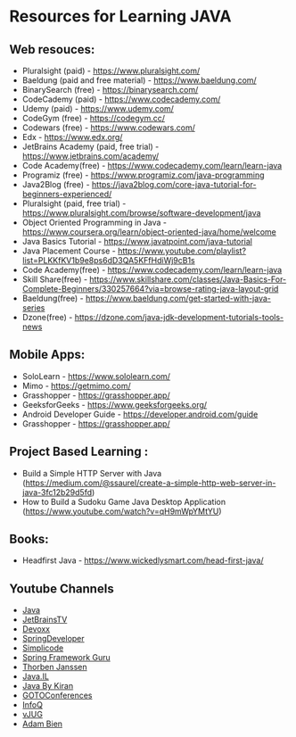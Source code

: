 # Resources for Learning JAVA

## Web resouces:
* Pluralsight (paid) - https://www.pluralsight.com/
* Baeldung (paid and free material) - https://www.baeldung.com/
* BinarySearch (free) - https://binarysearch.com/
* CodeCademy (paid) - https://www.codecademy.com/
* Udemy (paid) - https://www.udemy.com/
* CodeGym (free) - https://codegym.cc/
* Codewars (free) - https://www.codewars.com/
* Edx - https://www.edx.org/
* JetBrains Academy (paid, free trial) - https://www.jetbrains.com/academy/
* Code Academy(free) - https://www.codecademy.com/learn/learn-java
* Programiz (free) - https://www.programiz.com/java-programming
* Java2Blog (free) - https://java2blog.com/core-java-tutorial-for-beginners-experienced/
* Pluralsight (paid, free trial) - https://www.pluralsight.com/browse/software-development/java
* Object Oriented Programming in Java - https://www.coursera.org/learn/object-oriented-java/home/welcome
* Java Basics Tutorial - https://www.javatpoint.com/java-tutorial
* Java Placement Course - https://www.youtube.com/playlist?list=PLKKfKV1b9e8ps6dD3QA5KFfHdiWj9cB1s
* Code Academy(free) - https://www.codecademy.com/learn/learn-java
* Skill Share(free) - https://www.skillshare.com/classes/Java-Basics-For-Complete-Beginners/330257664?via=browse-rating-java-layout-grid
* Baeldung(free) - https://www.baeldung.com/get-started-with-java-series
* Dzone(free) - https://dzone.com/java-jdk-development-tutorials-tools-news

## Mobile Apps:
* SoloLearn - https://www.sololearn.com/
* Mimo - https://getmimo.com/
* Grasshopper - https://grasshopper.app/
* GeeksforGeeks - https://www.geeksforgeeks.org/
* Android Developer Guide - https://developer.android.com/guide
* Grasshopper - https://grasshopper.app/

## Project Based Learning :
* Build a Simple HTTP Server with Java (https://medium.com/@ssaurel/create-a-simple-http-web-server-in-java-3fc12b29d5fd)
* How to Build a Sudoku Game Java Desktop Application (https://www.youtube.com/watch?v=qH9mWpYMtYU)


## Books:
* Headfirst Java - https://www.wickedlysmart.com/head-first-java/

## Youtube Channels
* [Java](https://www.youtube.com/c/javaplatform)
* [JetBrainsTV](https://www.youtube.com/user/JetBrainsTV)
* [Devoxx](https://www.youtube.com/channel/UCCBVCTuk6uJrN3iFV_3vurg)
* [SpringDeveloper](https://www.youtube.com/user/SpringSourceDev)
* [Simplicode](https://www.youtube.com/watch?v=HpLZJaQBBmM&list=PLGevxjyhYfA5fuHI3upUQBMsJXur5xtQ5)
* [Spring Framework Guru](https://www.youtube.com/c/SpringframeworkGuru)
* [Thorben Janssen](https://www.youtube.com/channel/UCYeDPubBiFCZXIOgGYoyADw/videos)
* [Java.IL](https://www.youtube.com/channel/UC733JWbIvjSGJZzM0G8_ExA/videos)
* [Java By Kiran](https://www.youtube.com/channel/UCZoq1kylnMYP_c5WG9FV9XA/videos)
* [GOTOConferences](https://www.youtube.com/user/GotoConferences)
* [InfoQ](https://www.youtube.com/user/MarakanaTechTV)
* [vJUG](https://www.youtube.com/user/virtualJUG)
* [Adam Bien](https://www.youtube.com/user/bienadam)

